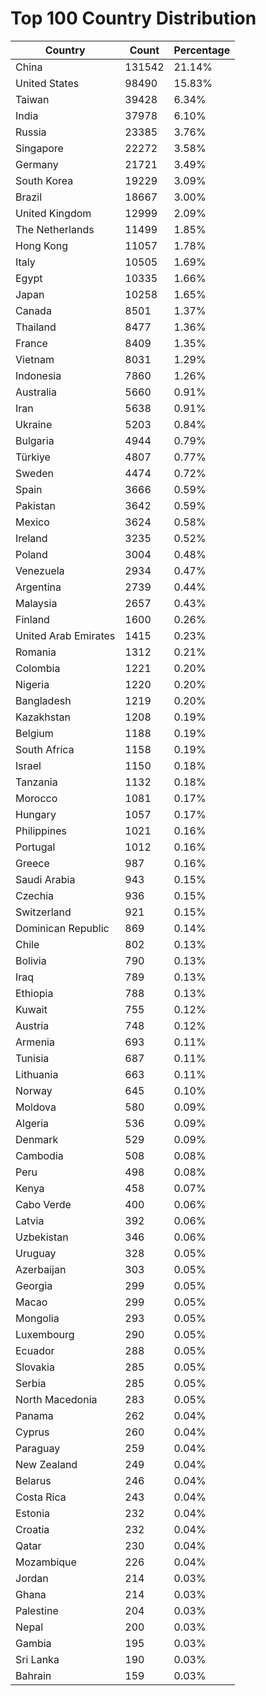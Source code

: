 # Top 100 Country Distribution
| Country | Count | Percentage |
|----|----|----|
| China | 131542 | 21.14% |
| United States | 98490 | 15.83% |
| Taiwan | 39428 | 6.34% |
| India | 37978 | 6.10% |
| Russia | 23385 | 3.76% |
| Singapore | 22272 | 3.58% |
| Germany | 21721 | 3.49% |
| South Korea | 19229 | 3.09% |
| Brazil | 18667 | 3.00% |
| United Kingdom | 12999 | 2.09% |
| The Netherlands | 11499 | 1.85% |
| Hong Kong | 11057 | 1.78% |
| Italy | 10505 | 1.69% |
| Egypt | 10335 | 1.66% |
| Japan | 10258 | 1.65% |
| Canada | 8501 | 1.37% |
| Thailand | 8477 | 1.36% |
| France | 8409 | 1.35% |
| Vietnam | 8031 | 1.29% |
| Indonesia | 7860 | 1.26% |
| Australia | 5660 | 0.91% |
| Iran | 5638 | 0.91% |
| Ukraine | 5203 | 0.84% |
| Bulgaria | 4944 | 0.79% |
| Türkiye | 4807 | 0.77% |
| Sweden | 4474 | 0.72% |
| Spain | 3666 | 0.59% |
| Pakistan | 3642 | 0.59% |
| Mexico | 3624 | 0.58% |
| Ireland | 3235 | 0.52% |
| Poland | 3004 | 0.48% |
| Venezuela | 2934 | 0.47% |
| Argentina | 2739 | 0.44% |
| Malaysia | 2657 | 0.43% |
| Finland | 1600 | 0.26% |
| United Arab Emirates | 1415 | 0.23% |
| Romania | 1312 | 0.21% |
| Colombia | 1221 | 0.20% |
| Nigeria | 1220 | 0.20% |
| Bangladesh | 1219 | 0.20% |
| Kazakhstan | 1208 | 0.19% |
| Belgium | 1188 | 0.19% |
| South Africa | 1158 | 0.19% |
| Israel | 1150 | 0.18% |
| Tanzania | 1132 | 0.18% |
| Morocco | 1081 | 0.17% |
| Hungary | 1057 | 0.17% |
| Philippines | 1021 | 0.16% |
| Portugal | 1012 | 0.16% |
| Greece | 987 | 0.16% |
| Saudi Arabia | 943 | 0.15% |
| Czechia | 936 | 0.15% |
| Switzerland | 921 | 0.15% |
| Dominican Republic | 869 | 0.14% |
| Chile | 802 | 0.13% |
| Bolivia | 790 | 0.13% |
| Iraq | 789 | 0.13% |
| Ethiopia | 788 | 0.13% |
| Kuwait | 755 | 0.12% |
| Austria | 748 | 0.12% |
| Armenia | 693 | 0.11% |
| Tunisia | 687 | 0.11% |
| Lithuania | 663 | 0.11% |
| Norway | 645 | 0.10% |
| Moldova | 580 | 0.09% |
| Algeria | 536 | 0.09% |
| Denmark | 529 | 0.09% |
| Cambodia | 508 | 0.08% |
| Peru | 498 | 0.08% |
| Kenya | 458 | 0.07% |
| Cabo Verde | 400 | 0.06% |
| Latvia | 392 | 0.06% |
| Uzbekistan | 346 | 0.06% |
| Uruguay | 328 | 0.05% |
| Azerbaijan | 303 | 0.05% |
| Georgia | 299 | 0.05% |
| Macao | 299 | 0.05% |
| Mongolia | 293 | 0.05% |
| Luxembourg | 290 | 0.05% |
| Ecuador | 288 | 0.05% |
| Slovakia | 285 | 0.05% |
| Serbia | 285 | 0.05% |
| North Macedonia | 283 | 0.05% |
| Panama | 262 | 0.04% |
| Cyprus | 260 | 0.04% |
| Paraguay | 259 | 0.04% |
| New Zealand | 249 | 0.04% |
| Belarus | 246 | 0.04% |
| Costa Rica | 243 | 0.04% |
| Estonia | 232 | 0.04% |
| Croatia | 232 | 0.04% |
| Qatar | 230 | 0.04% |
| Mozambique | 226 | 0.04% |
| Jordan | 214 | 0.03% |
| Ghana | 214 | 0.03% |
| Palestine | 204 | 0.03% |
| Nepal | 200 | 0.03% |
| Gambia | 195 | 0.03% |
| Sri Lanka | 190 | 0.03% |
| Bahrain | 159 | 0.03% |
